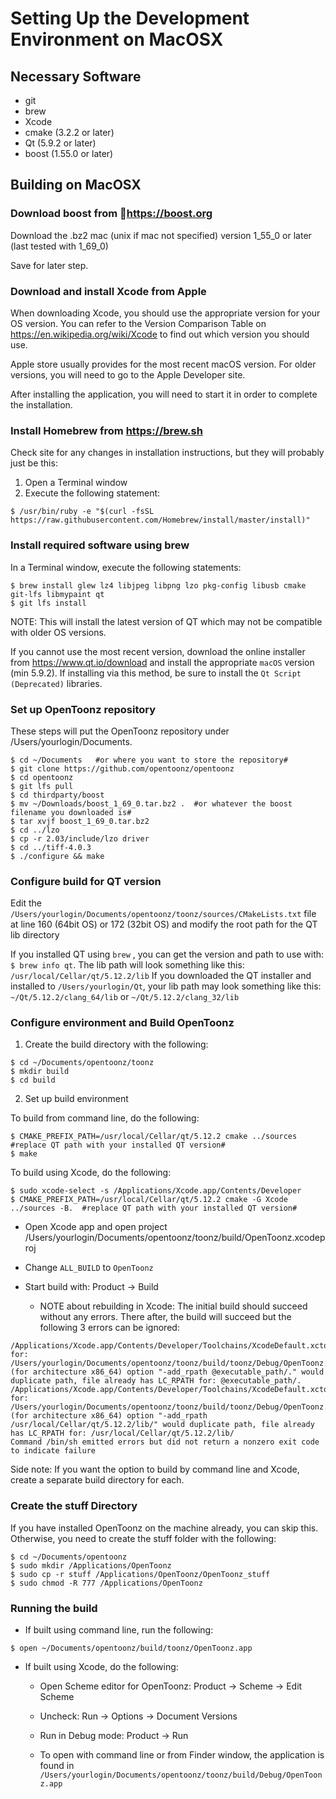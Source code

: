 
# Setting Up the Development Environment on MacOSX

## Necessary Software

- git
- brew
- Xcode
- cmake (3.2.2 or later)
- Qt (5.9.2 or later)
- boost (1.55.0 or later)

## Building on MacOSX
### Download boost from https://boost.org

Download the .bz2 mac (unix if mac not specified) version 1_55_0 or later (last tested with 1_69_0)

Save for later step.

### Download and install Xcode from Apple

When downloading Xcode, you should use the appropriate version for your OS version.  You can refer to the Version Comparison Table on https://en.wikipedia.org/wiki/Xcode to find out which version you should use.

Apple store usually provides for the most recent macOS version.  For older versions, you will need to go to the Apple Developer site.

After installing the application, you will need to start it in order to complete the installation.

### Install Homebrew from https://brew.sh

Check site for any changes in installation instructions, but they will probably just be this:

1. Open a Terminal window
2. Execute the following statement:
```
$ /usr/bin/ruby -e "$(curl -fsSL https://raw.githubusercontent.com/Homebrew/install/master/install)"
```

### Install required software using brew

In a Terminal window, execute the following statements:
```
$ brew install glew lz4 libjpeg libpng lzo pkg-config libusb cmake git-lfs libmypaint qt
$ git lfs install
```

NOTE: This will install the latest version of QT which may not be compatible with older OS versions.

If you cannot use the most recent version, download the online installer from https://www.qt.io/download and install the appropriate `macOS` version (min 5.9.2).  If installing via this method, be sure to install the `Qt Script (Deprecated)` libraries.

### Set up OpenToonz repository

These steps will put the OpenToonz repository under /Users/yourlogin/Documents.
```
$ cd ~/Documents   #or where you want to store the repository#
$ git clone https://github.com/opentoonz/opentoonz
$ cd opentoonz
$ git lfs pull
$ cd thirdparty/boost
$ mv ~/Downloads/boost_1_69_0.tar.bz2 .  #or whatever the boost filename you downloaded is#
$ tar xvjf boost_1_69_0.tar.bz2
$ cd ../lzo
$ cp -r 2.03/include/lzo driver
$ cd ../tiff-4.0.3
$ ./configure && make
```

### Configure build for QT version

Edit the `/Users/yourlogin/Documents/opentoonz/toonz/sources/CMakeLists.txt` file at line 160 (64bit OS) or 172 (32bit OS) and modify the root path for the QT lib directory

If you installed QT using `brew` , you can get the version and path to use with: `$ brew info qt`.  The lib path will look something like this: `/usr/local/Cellar/qt/5.12.2/lib`
If you downloaded the QT installer and installed to `/Users/yourlogin/Qt`, your lib path may look something like this: `~/Qt/5.12.2/clang_64/lib` or `~/Qt/5.12.2/clang_32/lib`

### Configure environment and Build OpenToonz

1. Create the build directory with the following:
```
$ cd ~/Documents/opentoonz/toonz
$ mkdir build
$ cd build
```

2. Set up build environment

To build from command line, do the following:
```
$ CMAKE_PREFIX_PATH=/usr/local/Cellar/qt/5.12.2 cmake ../sources  #replace QT path with your installed QT version#
$ make
```

To build using Xcode, do the following:
```
$ sudo xcode-select -s /Applications/Xcode.app/Contents/Developer
$ CMAKE_PREFIX_PATH=/usr/local/Cellar/qt/5.12.2 cmake -G Xcode ../sources -B.  #replace QT path with your installed QT version#
```

- Open Xcode app and open project /Users/yourlogin/Documents/opentoonz/toonz/build/OpenToonz.xcodeproj
- Change `ALL_BUILD` to `OpenToonz`
- Start build with: Product -> Build

    - NOTE about rebuilding in Xcode: The initial build should succeed without any errors.  There after, the build will succeed but the following 3 errors can be ignored:

```
/Applications/Xcode.app/Contents/Developer/Toolchains/XcodeDefault.xctoolchain/usr/bin/install_name_tool: for: /Users/yourlogin/Documents/opentoonz/toonz/build/toonz/Debug/OpenToonz.app/Contents/MacOS/OpenToonz (for architecture x86_64) option "-add_rpath @executable_path/." would duplicate path, file already has LC_RPATH for: @executable_path/.
/Applications/Xcode.app/Contents/Developer/Toolchains/XcodeDefault.xctoolchain/usr/bin/install_name_tool: for: /Users/yourlogin/Documents/opentoonz/toonz/build/toonz/Debug/OpenToonz.app/Contents/MacOS/OpenToonz (for architecture x86_64) option "-add_rpath /usr/local/Cellar/qt/5.12.2/lib/" would duplicate path, file already has LC_RPATH for: /usr/local/Cellar/qt/5.12.2/lib/
Command /bin/sh emitted errors but did not return a nonzero exit code to indicate failure
```

Side note: If you want the option to build by command line and Xcode, create a separate build directory for each.

### Create the stuff Directory

If you have installed OpenToonz on the machine already, you can skip this.  Otherwise, you need to create the stuff folder with the following:
```
$ cd ~/Documents/opentoonz
$ sudo mkdir /Applications/OpenToonz
$ sudo cp -r stuff /Applications/OpenToonz/OpenToonz_stuff
$ sudo chmod -R 777 /Applications/OpenToonz
```

### Running the build

- If built using command line, run the following:
```
$ open ~/Documents/opentoonz/build/toonz/OpenToonz.app
```

- If built using Xcode, do the following:

    - Open Scheme editor for OpenToonz: Product -> Scheme -> Edit Scheme
    - Uncheck: Run -> Options -> Document Versions
    - Run in  Debug mode: Product -> Run

    - To open with command line or from Finder window, the application is found in `/Users/yourlogin/Documents/opentoonz/toonz/build/Debug/OpenToonz.app`
